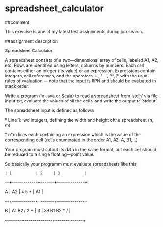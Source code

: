 # spreadsheet_calculator

##comment

This exercise is one of my latest test assignments during job search.

##assignment description

Spreadsheet Calculator

A spreadsheet consists of a two—dimensional array of cells, labeled A1, A2, etc. Rows are identified using letters, columns by numbers. Each cell contains either an integer (its value) or
an expression. Expressions contain integers, cell references, and the operators ‘+', ‘—‘, ‘*‘, ‘/‘ with the usual rules of evaluation — note that the input is RPN and should be evaluated in stack order.

Write a program (in Java or Scala) to read a spreadsheet from ’stdin’ via file input.txt, evaluate the values of all the cells, and write the output to ’stdout’.

The spreadsheet input is defined as follows:

° Line 1: two integers, defining the width and height ofthe spreadsheet (n, m)

° n*m lines each containing an expression which is the value of the corresponding cell
(cells enumerated in the order A1, A2, A<n>, B1,...)

Your program must output its data in the same format, but each cell should be reduced to a
single floating—point value.

So basically your programm must evaluate spreadsheets like this:

    | 1           | 2     | 3           |
    
  --+-------------+-------+--------------+
  
  A | A2          | 4 5 * | A1           |
  
  --+-------------+-------+--------------+
  
  B | A1 B2 / 2 + |  3    | 39 B1 B2 * / |
  
  ------------------------+--------------+
